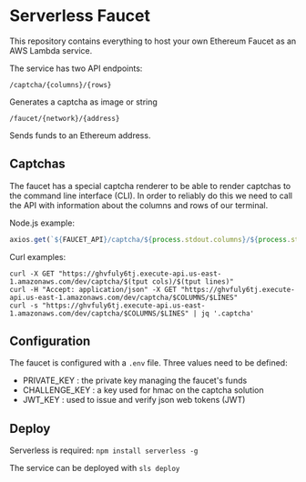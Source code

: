 # Serverless Faucet

This repository contains everything to host your own Ethereum Faucet as an AWS Lambda service.

The service has two API endpoints:

`/captcha/{columns}/{rows}`

Generates a captcha as image or string

`/faucet/{network}/{address}`

Sends funds to an Ethereum address.

## Captchas
The faucet has a special captcha renderer to be able to render captchas to the command line interface (CLI).
In order to reliably do this we need to call the API with information about the columns and rows of our terminal.

Node.js example:
```javascript
axios.get(`${FAUCET_API}/captcha/${process.stdout.columns}/${process.stdout.rows * 2}`)
```

Curl examples:
```shell
curl -X GET "https://ghvfuly6tj.execute-api.us-east-1.amazonaws.com/dev/captcha/$(tput cols)/$(tput lines)"
curl -H "Accept: application/json" -X GET "https://ghvfuly6tj.execute-api.us-east-1.amazonaws.com/dev/captcha/$COLUMNS/$LINES" 
curl -s "https://ghvfuly6tj.execute-api.us-east-1.amazonaws.com/dev/captcha/$COLUMNS/$LINES" | jq '.captcha' 
```


## Configuration

The faucet is configured with a `.env` file.
Three values need to be defined:
- PRIVATE_KEY : the private key managing the faucet's funds
- CHALLENGE_KEY : a key used for hmac on the captcha solution 
- JWT_KEY : used to issue and verify json web tokens (JWT)

## Deploy
Serverless is required:
`npm install serverless -g`

The service can be deployed with `sls deploy`

